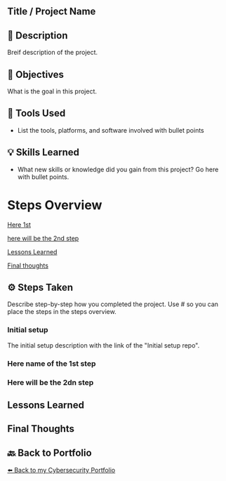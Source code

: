 ## Title / Project Name


## 📝 Description
Breif description of the project.

## 🎯 Objectives

What is the goal in this project.

## 🔧 Tools Used

- List the tools, platforms, and software involved with bullet points

## 💡 Skills Learned

- What new skills or knowledge did you gain from this project? Go here with bullet points.

# Steps Overview

[Here 1st](#Here-1st)
   
[here will be the 2nd step](#here-will-be-the-2nd-step)

[Lessons Learned](#Lessons-Learned)

[Final thoughts](#Final-Thoughts)

## ⚙️ Steps Taken
Describe step-by-step how you completed the project. Use # so you can place the steps in the steps overview.

### Initial setup

The initial setup description with the link of the "Initial setup repo".

### Here name of the 1st step

### Here will be the 2dn step

## Lessons Learned

## Final Thoughts

## 🔙 Back to Portfolio
[⬅️ Back to my Cybersecurity Portfolio](https://github.com/RobinBoucherSec/RobinBoucherSec)
